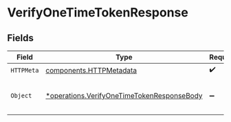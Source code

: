 # VerifyOneTimeTokenResponse


## Fields

| Field                                                                                                   | Type                                                                                                    | Required                                                                                                | Description                                                                                             |
| ------------------------------------------------------------------------------------------------------- | ------------------------------------------------------------------------------------------------------- | ------------------------------------------------------------------------------------------------------- | ------------------------------------------------------------------------------------------------------- |
| `HTTPMeta`                                                                                              | [components.HTTPMetadata](../../models/components/httpmetadata.md)                                      | :heavy_check_mark:                                                                                      | N/A                                                                                                     |
| `Object`                                                                                                | [*operations.VerifyOneTimeTokenResponseBody](../../models/operations/verifyonetimetokenresponsebody.md) | :heavy_minus_sign:                                                                                      | The one-time token was verified successfully.                                                           |